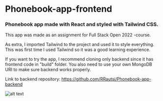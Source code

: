 # Phonebook-app-frontend
### Phonebook app made with React and styled with Tailwind CSS.

This app was made as an assignment for Full Stack Open 2022 -course.

As extra, I imported Tailwind to the project and used it to style everything. This was first time I used Tailwind so it was a good learning experience.

If you want to try the app, I recommend cloning only backend since it has frontend code in "build" folder. You also need to use your own MongoDB URI to make sure backend works properly.

Link to backend repository: https://github.com/RRautsi/Phonebook-app-backend

![alt text](https://i.imgur.com/bs3ra3X.png)
